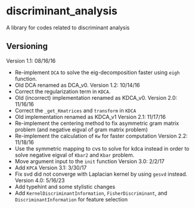 # discriminant_analysis
A library for codes related to discriminant analysis


## Versioning
Version 1.1: 08/16/16
- Re-implement `DCA` to solve the eig-decomposition faster using `eigh` function.
- Old DCA renamed as DCA_v0.
Version 1.2: 10/14/16
- Correct the regularization term in `KDCA`.
- Old (incorrect) implementation renamed as KDCA_v0.
Version 2.0: 11/16/16
- Correct the `_get_Kmatrices` and `transform` in `KDCA`
- Old implementation renamed as KDCA_v1
Version 2.1: 11/17/16
- Re-implement the centering method to fix asymmetric gram matrix problem (and negative eigval of gram matrix problem)
- Re-implement the calculation of `Kw` for faster computation
Version 2.2: 11/18/16
- Use the symmetric mapping to cvs to solve for kdca instead in order to solve negative eigval of `Kbar2` and `Kbar` problem.
- Move argument input to the `init` function
Version 3.0: 2/2/17
- Add `KPCA`
Version 3.1: 3/30/17
- Fix svd did not converge with Laplacian kernel by using `gesvd` instead.
Version 4.0: 5/16/23
- Add typehint and some stylistic changes
- Add `KernelDiscriminantInformation`, `FisherDiscriminant`, and `DiscriminantInformation` for feature selection
